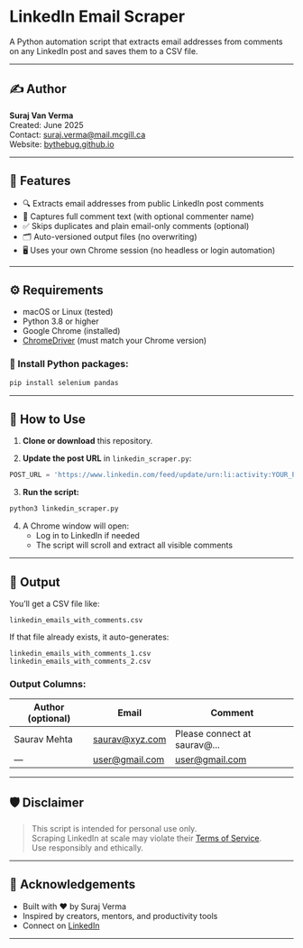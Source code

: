 # LinkedIn Email Scraper

A Python automation script that extracts email addresses from comments on any LinkedIn post and saves them to a CSV file.

---

## ✍️ Author

**Suraj Van Verma**  
Created: June 2025  
Contact: [suraj.verma@mail.mcgill.ca](mailto:suraj.verma@mail.mcgill.ca)  
Website: [bythebug.github.io](https://bythebug.github.io)

---

## 📌 Features

- 🔍 Extracts email addresses from public LinkedIn post comments
- 💬 Captures full comment text (with optional commenter name)
- ✅ Skips duplicates and plain email-only comments (optional)
- 🗂️ Auto-versioned output files (no overwriting)
- 🖥️ Uses your own Chrome session (no headless or login automation)

---

## ⚙️ Requirements

- macOS or Linux (tested)
- Python 3.8 or higher
- Google Chrome (installed)
- [ChromeDriver](https://chromedriver.chromium.org/downloads) (must match your Chrome version)

### 🔧 Install Python packages:

```bash
pip install selenium pandas
```

---

## 🚀 How to Use

1. **Clone or download** this repository.

2. **Update the post URL** in `linkedin_scraper.py`:

```python
POST_URL = 'https://www.linkedin.com/feed/update/urn:li:activity:YOUR_POST_ID/'
```

3. **Run the script:**

```bash
python3 linkedin_scraper.py
```

4. A Chrome window will open:
   - Log in to LinkedIn if needed
   - The script will scroll and extract all visible comments

---

## 📂 Output

You’ll get a CSV file like:

```
linkedin_emails_with_comments.csv
```

If that file already exists, it auto-generates:

```
linkedin_emails_with_comments_1.csv
linkedin_emails_with_comments_2.csv
```

### Output Columns:

| Author (optional) | Email             | Comment                          |
|-------------------|------------------|----------------------------------|
| Saurav Mehta      | saurav@xyz.com   | Please connect at saurav@...     |
| —                 | user@gmail.com   | user@gmail.com                   |

---

## 🛡️ Disclaimer

> This script is intended for personal use only.  
> Scraping LinkedIn at scale may violate their [Terms of Service](https://www.linkedin.com/legal/user-agreement).  
> Use responsibly and ethically.

---

## 🙌 Acknowledgements

- Built with ❤️ by Suraj Verma  
- Inspired by creators, mentors, and productivity tools  
- Connect on [LinkedIn](https://www.linkedin.com/in/bythebug)

---
